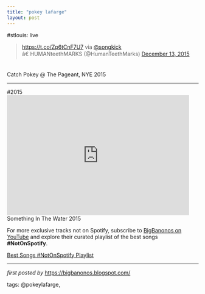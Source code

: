 ```yaml
---
title: "pokey lafarge"
layout: post
---
```

#stlouis: live <br />
<blockquote class="twitter-tweet" lang="en">
<div dir="ltr" lang="und">
<a href="https://t.co/Zp6tCnF7U7">https://t.co/Zp6tCnF7U7</a> via <a href="https://twitter.com/songkick">@songkick</a></div>
â€ HUMANteethMARKS (@HumanTeethMarks) <a href="https://twitter.com/HumanTeethMarks/status/675889183378903041">December 13, 2015</a></blockquote>
<script async="" charset="utf-8" src="//platform.twitter.com/widgets.js"></script><br />
Catch Pokey @ The Pageant, NYE 2015
<br />
<hr />
#2015 <br />
<iframe allowfullscreen="" frameborder="0" height="315" src="https://www.youtube.com/embed/FXzEVLSoVqw?list=PLtuNtuTatqI1WcWJkhHdMy_GAx4qx47JY" width="95%"></iframe><br />
Something In The Water 2015

<!--Subscribe and Playlist Links-->
<div>
    <p>For more exclusive tracks not on Spotify, subscribe to <a href="https://www.youtube.com/@BigBanonos" target="_blank">BigBanonos on YouTube</a> and explore their curated playlist of the best songs <strong>#NotOnSpotify</strong>.</p>
    <p><a href="https://www.youtube.com/playlist?list=PLtuNtuTatqI0kFahUCbtbfenC_ET5O_tr" target="_blank">Best Songs #NotOnSpotify Playlist<br /></a></p></div>

<hr />

<p><em>first posted by</em> <a href="https://bigbanonos.blogspot.com/" rel="noopener" target="_new">https://bigbanonos.blogspot.com/</a></p>

<p>tags: @pokeylafarge,</p>
